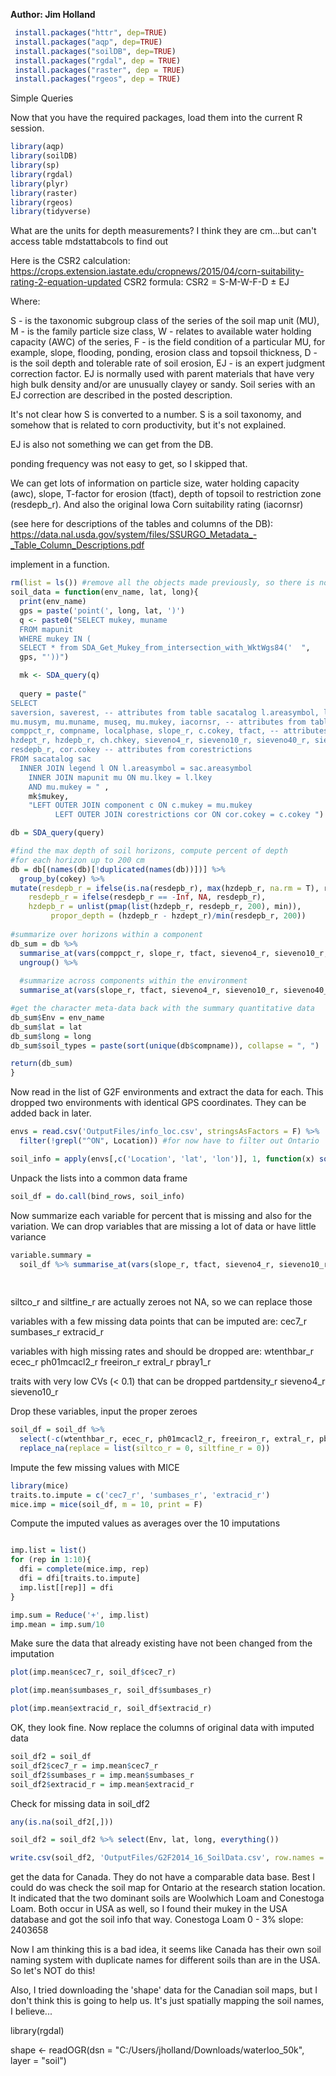 **Author: Jim Holland**


```r
 install.packages("httr", dep=TRUE)
 install.packages("aqp", dep=TRUE)
 install.packages("soilDB", dep=TRUE)
 install.packages("rgdal", dep = TRUE)
 install.packages("raster", dep = TRUE)
 install.packages("rgeos", dep = TRUE)
```


Simple Queries

Now that you have the required packages, load them into the current R session.
```r
library(aqp)
library(soilDB)
library(sp)
library(rgdal)
library(plyr)
library(raster)
library(rgeos)
library(tidyverse)
```

What are the units for depth measurements? I think they are cm...but can't access table mdstattabcols to find out

Here is the CSR2 calculation:
https://crops.extension.iastate.edu/cropnews/2015/04/corn-suitability-rating-2-equation-updated
CSR2 formula: CSR2 = S-M-W-F-D ± EJ

Where:

S - is the taxonomic subgroup class of the series of the soil map unit (MU),
M - is the family particle size class,
W - relates to available water holding capacity (AWC) of the series,
F - is the field condition of a particular MU, for example, slope, flooding, ponding, erosion class and topsoil thickness,
D  - is the soil depth and tolerable rate of soil erosion,
EJ - is an expert judgment correction factor. EJ is normally used with parent materials that have very high bulk density and/or are unusually clayey or sandy. Soil series with an EJ correction are described in the posted description.

It's not clear how S is converted to a number. S is a soil taxonomy, and somehow that is related to corn productivity, but it's not explained.

EJ is also not something we can get from the DB.

ponding frequency was not easy to get, so I skipped that.

We can get lots of information on particle size, water holding capacity (awc), slope, T-factor for erosion (tfact), depth of topsoil to restriction zone (resdepb_r). And also the original Iowa Corn suitability rating (iacornsr)

(see here for descriptions of the tables and columns of the DB):
https://data.nal.usda.gov/system/files/SSURGO_Metadata_-_Table_Column_Descriptions.pdf

implement in a function.
```r
rm(list = ls()) #remove all the objects made previously, so there is no chance of conflict
soil_data = function(env_name, lat, long){
  print(env_name)
  gps = paste('point(', long, lat, ')')
  q <- paste0("SELECT mukey, muname
  FROM mapunit
  WHERE mukey IN (
  SELECT * from SDA_Get_Mukey_from_intersection_with_WktWgs84('  ",
  gps, "'))")

  mk <- SDA_query(q)
  
  query = paste("
SELECT 
saversion, saverest, -- attributes from table sacatalog l.areasymbol, l.areaname, l.lkey, -- attributes from table legend 
mu.musym, mu.muname, museq, mu.mukey, iacornsr, -- attributes from table mapunit
comppct_r, compname, localphase, slope_r, c.cokey, tfact, -- attributes from table component 
hzdept_r, hzdepb_r, ch.chkey, sieveno4_r, sieveno10_r, sieveno40_r, sieveno200_r, sandvc_r, sandco_r, sandmed_r, sandfine_r, sandvf_r, siltco_r, siltfine_r, claytotal_r, partdensity, ksat_r, awc_r, wtenthbar_r, wthirdbar_r, wfifteenbar_r, kwfact, caco3_r, gypsum_r, sar_r, cec7_r, ecec_r, ph01mcacl2_r, sumbases_r, freeiron_r, extracid_r, extral_r, pbray1_r, -- attributes from table chorizon
resdepb_r, cor.cokey -- attributes from corestrictions
FROM sacatalog sac   
  INNER JOIN legend l ON l.areasymbol = sac.areasymbol   
    INNER JOIN mapunit mu ON mu.lkey = l.lkey       
    AND mu.mukey = " ,
    mk$mukey, 
    "LEFT OUTER JOIN component c ON c.mukey = mu.mukey                 LEFT OUTER JOIN chorizon ch ON ch.cokey = c.cokey  
          LEFT OUTER JOIN corestrictions cor ON cor.cokey = c.cokey ")

db = SDA_query(query) 

#find the max depth of soil horizons, compute percent of depth
#for each horizon up to 200 cm
db = db[(names(db)[!duplicated(names(db))])] %>%
  group_by(cokey) %>%
mutate(resdepb_r = ifelse(is.na(resdepb_r), max(hzdepb_r, na.rm = T), resdepb_r),
    resdepb_r = ifelse(resdepb_r == -Inf, NA, resdepb_r),   
    hzdepb_r = unlist(pmap(list(hzdepb_r, resdepb_r, 200), min)),
         propor_depth = (hzdepb_r - hzdept_r)/min(resdepb_r, 200))
     
#summarize over horizons within a component
db_sum = db %>%
  summarise_at(vars(comppct_r, slope_r, tfact, sieveno4_r, sieveno10_r, sieveno40_r, sieveno200_r, sandvc_r, sandco_r, sandmed_r, sandfine_r, sandvf_r, siltco_r, siltfine_r, claytotal_r, partdensity, ksat_r, awc_r, wtenthbar_r, wthirdbar_r, wfifteenbar_r, kwfact, caco3_r, gypsum_r, sar_r, cec7_r, ecec_r, ph01mcacl2_r, sumbases_r, freeiron_r, extracid_r, extral_r, pbray1_r, resdepb_r), ~ weighted.mean(., w = propor_depth, na.rm = T)) %>%
  ungroup() %>%
  
  #summarize across components within the environment
  summarise_at(vars(slope_r, tfact, sieveno4_r, sieveno10_r, sieveno40_r, sieveno200_r, sandvc_r, sandco_r, sandmed_r, sandfine_r, sandvf_r, siltco_r, siltfine_r, claytotal_r, partdensity, ksat_r, awc_r, wtenthbar_r, wthirdbar_r, wfifteenbar_r, kwfact, caco3_r, gypsum_r, sar_r, cec7_r, ecec_r, ph01mcacl2_r, sumbases_r, freeiron_r, extracid_r, extral_r, pbray1_r, resdepb_r), ~ weighted.mean(., w = comppct_r, na.rm = T))

#get the character meta-data back with the summary quantitative data
db_sum$Env = env_name
db_sum$lat = lat
db_sum$long = long
db_sum$soil_types = paste(sort(unique(db$compname)), collapse = ", ")

return(db_sum)
}
```

Now read in the list of G2F environments and extract the data for each. This dropped two environments with identical GPS coordinates. They can be added back in later.
```r
envs = read.csv('OutputFiles/info_loc.csv', stringsAsFactors = F) %>%
  filter(!grepl("^ON", Location)) #for now have to filter out Ontario 
```

```r
soil_info = apply(envs[,c('Location', 'lat', 'lon')], 1, function(x) soil_data(x['Location'], x['lat'], x['lon']))
```
Unpack the lists into a common data frame
```r
soil_df = do.call(bind_rows, soil_info)
```

Now summarize each variable for percent that is missing and also for the variation. We can drop variables that are missing a lot of data or have little variance
```r
variable.summary = 
  soil_df %>% summarise_at(vars(slope_r, tfact, sieveno4_r, sieveno10_r, sieveno40_r, sieveno200_r, sandvc_r, sandco_r, sandmed_r, sandfine_r, sandvf_r, siltco_r, siltfine_r, claytotal_r, partdensity, ksat_r, awc_r, wtenthbar_r, wthirdbar_r, wfifteenbar_r, kwfact, caco3_r, gypsum_r, sar_r, cec7_r, ecec_r, ph01mcacl2_r, sumbases_r, freeiron_r, extracid_r, extral_r, pbray1_r, resdepb_r), funs(missing = mean(is.na(.)), CV = (sd(.,na.rm = T))/mean(.,na.rm = T)) )
                            
                            
```

siltco_r and siltfine_r are actually zeroes not NA, so we can replace those

variables with a few missing data points that can be imputed are:
cec7_r
sumbases_r
extracid_r

variables with high missing rates and should be dropped are:
wtenthbar_r
ecec_r
ph01mcacl2_r
freeiron_r
extral_r
pbray1_r

traits with very low CVs (< 0.1) that can be dropped
partdensity_r
sieveno4_r
sieveno10_r

Drop these variables, input the proper zeroes
```r
soil_df = soil_df %>%
  select(-c(wtenthbar_r, ecec_r, ph01mcacl2_r, freeiron_r, extral_r, pbray1_r, partdensity, sieveno4_r, sieveno10_r)) %>%
  replace_na(replace = list(siltco_r = 0, siltfine_r = 0))
```

Impute the few missing values with MICE
```r
library(mice)
traits.to.impute = c('cec7_r', 'sumbases_r', 'extracid_r')
mice.imp = mice(soil_df, m = 10, print = F)
```
Compute the imputed values as averages over the 10 imputations
```r

imp.list = list()
for (rep in 1:10){
  dfi = complete(mice.imp, rep)
  dfi = dfi[traits.to.impute]
  imp.list[[rep]] = dfi
}

imp.sum = Reduce('+', imp.list)
imp.mean = imp.sum/10

```


Make sure the data that already existing have not been changed from the imputation
```r
plot(imp.mean$cec7_r, soil_df$cec7_r)
```
```r
plot(imp.mean$sumbases_r, soil_df$sumbases_r)
```
```r
plot(imp.mean$extracid_r, soil_df$extracid_r)
```
OK, they look fine. Now replace the columns of original data with imputed data
```r
soil_df2 = soil_df 
soil_df2$cec7_r = imp.mean$cec7_r
soil_df2$sumbases_r = imp.mean$sumbases_r
soil_df2$extracid_r = imp.mean$extracid_r
```

Check for missing data in soil_df2
```r
any(is.na(soil_df2[,]))
```
```r
soil_df2 = soil_df2 %>% select(Env, lat, long, everything())
```

```r
write.csv(soil_df2, 'OutputFiles/G2F2014_16_SoilData.csv', row.names = F, quote = F)
```

get the data for Canada. They do not have a comparable data base. Best I could do was check the soil map for Ontario at the research station location. It indicated that the two dominant soils are Woolwhich Loam and Conestoga Loam. Both occur in USA as well, so I found their mukey in the USA database and got the soil info that way.
Conestoga Loam 0 - 3% slope: 2403658

Now I am thinking this is a bad idea, it seems like Canada has their own soil naming system with duplicate names for different soils than are in the USA. So let's NOT do this!

Also, I tried downloading the 'shape' data for the Canadian soil maps, but I don't think this is going to help us. It's just spatially mapping the soil names, I believe...

library(rgdal)

shape <- readOGR(dsn = "C:/Users/jholland/Downloads/waterloo_50k", layer = "soil")



